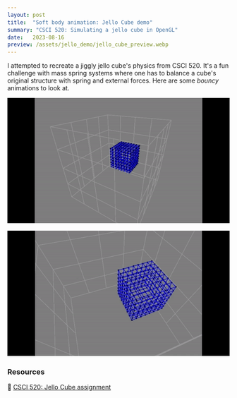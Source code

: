 ```yaml
---
layout: post
title:  "Soft body animation: Jello Cube demo"
summary: "CSCI 520: Simulating a jello cube in OpenGL"
date:   2023-08-16
preview: /assets/jello_demo/jello_cube_preview.webp
---
```


I attempted to recreate a jiggly jello cube's physics from CSCI 520. It's a fun challenge with mass spring systems where one has to balance a cube's original structure with spring and external forces. Here are some *bouncy* animations to look at.

![Bouncing cube](/assets/jello_demo/bouncy.gif)

![Jiggly cube](/assets/jello_demo/jiggly.gif)

### Resources
🔗 [CSCI 520: Jello Cube assignment](https://viterbi-web.usc.edu/~jbarbic/cs520-s22/assign1/)